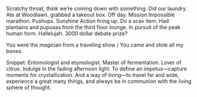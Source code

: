 Scratchy throat, think we’re coming down with something. Did our laundry. Ate at Woodlawn, grabbed a takeout box. Off day. Mission Impossible marathon. Pushups. Sunshine Action firing up. Do a scav item. Had plantains and pupusas from the third floor lounge. In pursuit of the peak human form. Hallelujah. 3000 dollar debate prize? 

You were the magician from a traveling show / You came and stole all my bones.

Snippet: Entomologist and etymologist. Master of fermentation. Lover of citrus. Indulge in the fading afternoon light. To define an impetus—capture moments for crystallization. And a way of living—to travel far and wide, experience a great many things, and always be in communion with the living sphere of thought.